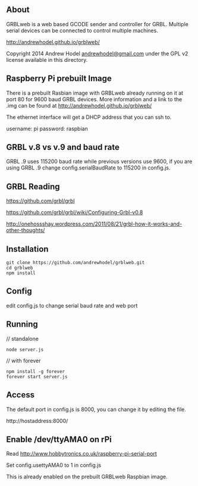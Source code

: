 ## About

GRBLweb is a web based GCODE sender and controller for GRBL.  Multiple serial devices can be connected to control multiple machines.

http://andrewhodel.github.io/grblweb/

Copyright 2014 Andrew Hodel andrewhodel@gmail.com under the GPL v2 license available in this directory.

## Raspberry Pi prebuilt Image

There is a prebuilt Rasbian image with GRBLweb already running on it at port 80 for 9600 baud GRBL devices.  More information and a link to the .img can be found at http://andrewhodel.github.io/grblweb/

The ethernet interface will get a DHCP address that you can ssh to.

username: pi
password: raspbian

## GRBL v.8 vs v.9 and baud rate

GRBL .9 uses 115200 baud rate while previous versions use 9600, if you are using GRBL .9 change config.serialBaudRate to 115200 in config.js.

## GRBL Reading

https://github.com/grbl/grbl

https://github.com/grbl/grbl/wiki/Configuring-Grbl-v0.8

http://onehossshay.wordpress.com/2011/08/21/grbl-how-it-works-and-other-thoughts/

## Installation

```
git clone https://github.com/andrewhodel/grblweb.git
cd grblweb
npm install
```

## Config

edit config.js to change serial baud rate and web port

## Running

// standalone
```
node server.js
```

// with forever
```
npm install -g forever
forever start server.js
```

## Access

The default port in config.js is 8000, you can change it by editing the file.

http://hostaddress:8000/

## Enable /dev/ttyAMA0 on rPi

Read http://www.hobbytronics.co.uk/raspberry-pi-serial-port

Set config.usettyAMA0 to 1 in config.js

This is already enabled on the prebuilt GRBLweb Raspbian image.
